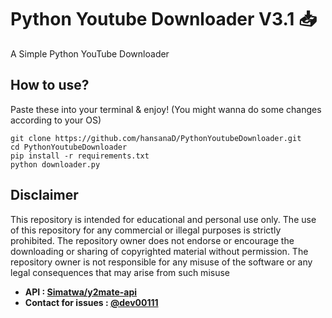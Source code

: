 # Python Youtube Downloader V3.1 📥

A Simple Python YouTube Downloader

## How to use?
Paste these into your terminal & enjoy!
(You might wanna do some changes according to your OS)
```
git clone https://github.com/hansanaD/PythonYoutubeDownloader.git
cd PythonYoutubeDownloader
pip install -r requirements.txt
python downloader.py
```

## Disclaimer
This repository is intended for educational and personal use only. The use of this repository for any commercial or illegal purposes is strictly prohibited. The repository owner does not endorse or encourage the downloading or sharing of copyrighted material without permission. The repository owner is not responsible for any misuse of the software or any legal consequences that may arise from such misuse

- **API : [Simatwa/y2mate-api](https://github.com/Simatwa/y2mate-api)**
- **Contact for issues : [@dev00111](https://t.me/dev00111)**
